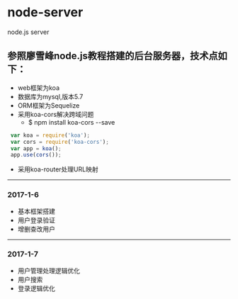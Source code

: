 # node-server
node.js server

## 参照廖雪峰node.js教程搭建的后台服务器，技术点如下：

  * web框架为koa
  * 数据库为mysql,版本5.7
  * ORM框架为Sequelize
  * 采用koa-cors解决跨域问题
    * $ npm install koa-cors --save
 ```javascript
  var koa = require('koa');
  var cors = require('koa-cors');
  var app = koa();
  app.use(cors());
```
  * 采用koa-router处理URL映射
  
-------------------------------------------
### 2017-1-6
  * 基本框架搭建
  * 用户登录验证
  * 增删查改用户

--------------------------------------
### 2017-1-7
* 用户管理处理逻辑优化
* 用户搜索
* 登录逻辑优化

